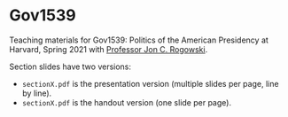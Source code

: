 # Gov1539
Teaching materials for Gov1539: Politics of the American Presidency at Harvard, Spring 2021 with [Professor Jon C. Rogowski](https://scholar.harvard.edu/rogowski/home). 

Section slides have two versions:
- `sectionX.pdf` is the presentation version (multiple slides per page, line by line).
- `sectionX.pdf` is the handout version (one slide per page).
